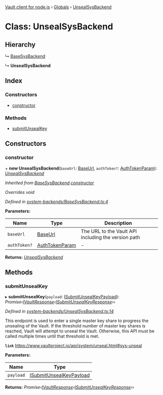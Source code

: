 [Vault client for node.js](../README.md) › [Globals](../globals.md) › [UnsealSysBackend](unsealsysbackend.md)

# Class: UnsealSysBackend

## Hierarchy

  ↳ [BaseSysBackend](basesysbackend.md)

  ↳ **UnsealSysBackend**

## Index

### Constructors

* [constructor](unsealsysbackend.md#constructor)

### Methods

* [submitUnsealKey](unsealsysbackend.md#submitunsealkey)

## Constructors

###  constructor

\+ **new UnsealSysBackend**(`baseUrl`: [BaseUrl](../globals.md#baseurl), `authToken?`: [AuthTokenParam](../globals.md#authtokenparam)): *[UnsealSysBackend](unsealsysbackend.md)*

*Inherited from [BaseSysBackend](basesysbackend.md).[constructor](basesysbackend.md#constructor)*

*Overrides void*

*Defined in [system-backends/BaseSysBackend.ts:4](https://github.com/theogravity/vault-tacular/blob/2b36c08/src/system-backends/BaseSysBackend.ts#L4)*

**Parameters:**

Name | Type | Description |
------ | ------ | ------ |
`baseUrl` | [BaseUrl](../globals.md#baseurl) | The URL to the Vault API including the version path |
`authToken?` | [AuthTokenParam](../globals.md#authtokenparam) | - |

**Returns:** *[UnsealSysBackend](unsealsysbackend.md)*

## Methods

###  submitUnsealKey

▸ **submitUnsealKey**(`payload`: [ISubmitUnsealKeyPayload](../globals.md#isubmitunsealkeypayload)): *Promise‹[IVaultResponse](../interfaces/ivaultresponse.md)‹[ISubmitUnsealKeyResponse](../globals.md#isubmitunsealkeyresponse)››*

*Defined in [system-backends/UnsealSysBackend.ts:14](https://github.com/theogravity/vault-tacular/blob/2b36c08/src/system-backends/UnsealSysBackend.ts#L14)*

This endpoint is used to enter a single master key share to progress the unsealing of the
Vault. If the threshold number of master key shares is reached, Vault will attempt to unseal
the Vault. Otherwise, this API must be called multiple times until that threshold is met.

**`link`** https://www.vaultproject.io/api/system/unseal.html#sys-unseal

**Parameters:**

Name | Type |
------ | ------ |
`payload` | [ISubmitUnsealKeyPayload](../globals.md#isubmitunsealkeypayload) |

**Returns:** *Promise‹[IVaultResponse](../interfaces/ivaultresponse.md)‹[ISubmitUnsealKeyResponse](../globals.md#isubmitunsealkeyresponse)››*
